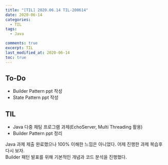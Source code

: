```yaml
---
title: "[TIL] 2020.06.14 TIL-200614"
date: 2020-06-14
categories:
  - TIL
tags:
  - Java

comments: true
excerpt: TIL
last_modified_at: 2020-06-14
toc: true
---
```


## To-Do

- Builder Pattern ppt 작성
- State Pattern ppt 작성


## TIL

- Java 다중 채팅 프로그램 과제(EchoServer, Multi Threading 활용)
- Builder Pattern ppt 정리

Java 과제 제출 완료했으나 100% 이해한 느낌은 아니었다. 어제 진행한 과제 복습후 다시 보자.  
Builder 패턴 발표를 위해 기본적인 개념과 코드 분석을 진행했다. 

